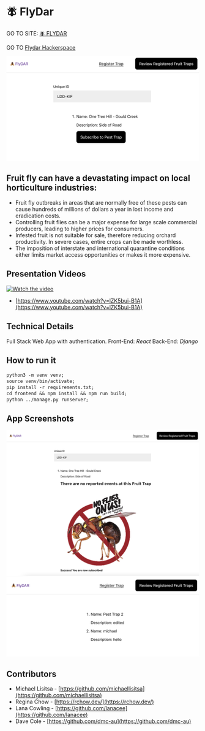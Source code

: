 # 🪰 FlyDar

GO TO SITE:
[🪰 FLYDAR](https://flydar.herokuapp.com/)

GO TO [Flydar Hackerspace](https://hackerspace.govhack.org/projects/flydar)

![Readme](docs/RegisterFruitTrap.png)

## Fruit fly can have a devastating impact on local horticulture industries:

- Fruit fly outbreaks in areas that are normally free of these pests can cause hundreds of millions of dollars a year in lost income and eradication costs.
- Controlling fruit flies can be a major expense for large scale commercial producers, leading to higher prices for consumers.
- Infested fruit is not suitable for sale, therefore reducing orchard productivity. In severe cases, entire crops can be made worthless.
- The imposition of interstate and international quarantine conditions either limits market access opportunities or makes it more expensive.

## Presentation Videos

[![Watch the video](https://img.youtube.com/vi/lZK5bui-B1A/maxresdefault.jpg)](https://www.youtube.com/watch?v=lZK5bui-B1A)

- [https://www.youtube.com/watch?v=lZK5bui-B1A](https://www.youtube.com/watch?v=lZK5bui-B1A)

## Technical Details

Full Stack Web App with authentication.
Front-End: _React_
Back-End: _Django_

## How to run it

```
python3 -m venv venv;
source venv/bin/activate;
pip install -r requirements.txt;
cd frontend && npm install && npm run build;
python ../manage.py runserver;
```

## App Screenshots

![Readme](docs/CheckIfFound.png)
![Readme](docs/ReviewRegistered.png)

## Contributors

- Michael Lisitsa - [https://github.com/michaellisitsa](https://github.com/michaellisitsa)
- Regina Chow - [https://rchow.dev/](https://rchow.dev/)
- Lana Cowling - [https://github.com/lanacee](https://github.com/lanacee)
- Dave Cole - [https://github.com/dmc-au](https://github.com/dmc-au)
